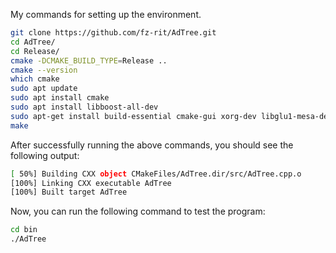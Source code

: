 My commands for setting up the environment.
```bash
git clone https://github.com/fz-rit/AdTree.git
cd AdTree/
cd Release/
cmake -DCMAKE_BUILD_TYPE=Release ..
cmake --version
which cmake
sudo apt update
sudo apt install cmake
sudo apt install libboost-all-dev
sudo apt-get install build-essential cmake-gui xorg-dev libglu1-mesa-dev mesa-utils
make
```

After successfully running the above commands, you should see the following output:
```bash
[ 50%] Building CXX object CMakeFiles/AdTree.dir/src/AdTree.cpp.o
[100%] Linking CXX executable AdTree
[100%] Built target AdTree
```

Now, you can run the following command to test the program:
```bash
cd bin
./AdTree
```
